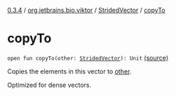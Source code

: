 [0.3.4](../../index.md) / [org.jetbrains.bio.viktor](../index.md) / [StridedVector](index.md) / [copyTo](.)

# copyTo

`open fun copyTo(other: `[`StridedVector`](index.md)`): Unit` [(source)](https://github.com/JetBrains-Research/viktor/blob/0.3.4/src/main/kotlin/org/jetbrains/bio/viktor/StridedVector.kt#L157)

Copies the elements in this vector to [other](copy-to.md#org.jetbrains.bio.viktor.StridedVector$copyTo(org.jetbrains.bio.viktor.StridedVector)/other).

Optimized for dense vectors.

